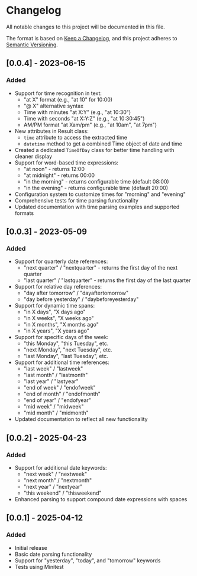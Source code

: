 # Changelog

All notable changes to this project will be documented in this file.

The format is based on [Keep a Changelog](https://keepachangelog.com/en/1.0.0/),
and this project adheres to [Semantic Versioning](https://semver.org/spec/v2.0.0.html).

## [0.0.4] - 2023-06-15

### Added
- Support for time recognition in text:
  - "at X" format (e.g., "at 10" for 10:00)
  - "@ X" alternative syntax
  - Time with minutes "at X:Y" (e.g., "at 10:30")
  - Time with seconds "at X:Y:Z" (e.g., "at 10:30:45")
  - AM/PM format "at Xam/pm" (e.g., "at 10am", "at 7pm")
- New attributes in Result class:
  - `time` attribute to access the extracted time
  - `datetime` method to get a combined Time object of date and time
- Created a dedicated `TimeOfDay` class for better time handling with cleaner display
- Support for word-based time expressions:
  - "at noon" - returns 12:00
  - "at midnight" - returns 00:00
  - "in the morning" - returns configurable time (default 08:00)
  - "in the evening" - returns configurable time (default 20:00)
- Configuration system to customize times for "morning" and "evening"
- Comprehensive tests for time parsing functionality
- Updated documentation with time parsing examples and supported formats

## [0.0.3] - 2023-05-09

### Added
- Support for quarterly date references:
  - "next quarter" / "nextquarter" - returns the first day of the next quarter
  - "last quarter" / "lastquarter" - returns the first day of the last quarter
- Support for relative day references:
  - "day after tomorrow" / "dayaftertomorrow"
  - "day before yesterday" / "daybeforeyesterday"
- Support for dynamic time spans:
  - "in X days", "X days ago"
  - "in X weeks", "X weeks ago"
  - "in X months", "X months ago"
  - "in X years", "X years ago"
- Support for specific days of the week:
  - "this Monday", "this Tuesday", etc.
  - "next Monday", "next Tuesday", etc.
  - "last Monday", "last Tuesday", etc.
- Support for additional time references:
  - "last week" / "lastweek"
  - "last month" / "lastmonth"
  - "last year" / "lastyear"
  - "end of week" / "endofweek"
  - "end of month" / "endofmonth" 
  - "end of year" / "endofyear"
  - "mid week" / "midweek"
  - "mid month" / "midmonth"
- Updated documentation to reflect all new functionality

## [0.0.2] - 2025-04-23

### Added
- Support for additional date keywords:
  - "next week" / "nextweek"
  - "next month" / "nextmonth"
  - "next year" / "nextyear"
  - "this weekend" / "thisweekend"
- Enhanced parsing to support compound date expressions with spaces

## [0.0.1] - 2025-04-12

### Added
- Initial release
- Basic date parsing functionality
- Support for "yesterday", "today", and "tomorrow" keywords
- Tests using Minitest 